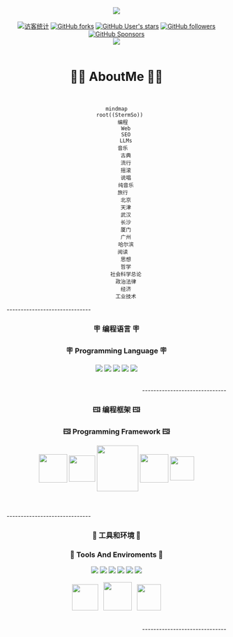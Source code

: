 <div align="center">
<!--模块一 : https://github.com/matyo91 | https://codesandbox.io/s/github-profile-2ijk7 -->
<!--First Module : https://github.com/matyo91 | https://codesandbox.io/s/github-profile-2ijk7-->
<div><a href="#"><img src="https://github.com/stermso/stermso/blob/main/assets/welcome.webp?raw=true" /></a><div>
<br />
<!--模块二 : https://shields.io-->
<!--Second Module : https://shields.io-->
<div>
<a href="#"><img src="https://komarev.com/ghpvc/?username=stermso&label=Visitors&color=ff75c3" alt="访客统计"/></a><!--访客|Visitors-->
<a href="https://github.com/stermso/stermso"><img alt="GitHub forks" src="https://img.shields.io/github/forks/stermso/stermso?label=Forks&logo=github&logoColor=2e59a7&labelColor=a5dff9&color=D499B9" /></a><!--分叉|Github Forks-->
<a href="https://github.com/stermso/stermso"><img alt="GitHub User's stars" src="https://img.shields.io/github/stars/stermso?label=Stars&logo=github&logoColor=ba5140&labelColor=F6B352&color=A593E0" /></a><!--收藏|Github Stars-->
<a href="https://github.com/stermso?tab=followers"><img alt="GitHub followers" src="https://img.shields.io/github/followers/stermso?label=Followers&logo=github&logoColor=007175&labelColor=EFDC05&color=2EC4B6" /></a><!--关注|Github Followers-->
<a href="https://github.com/sponsors/stermso/waitlist"><img alt="GitHub Sponsors" src="https://img.shields.io/github/sponsors/stermso?label=Sponsors&logo=github&logoColor=7200da&labelColor=ffbbd6&color=30A9DE" /></a><!--赞助|Github Sponsors-->
</div>
<!--模块三 : https://github.com/sun0225SUN/sun0225SUN-->
<!--Third Module : https://github.com/sun0225SUN/sun0225SUN-->
<div>
<img src="https://cdn.jsdelivr.net/gh/stermso/stermso/profile-snake-contrib/github-contribution-grid-snake-dark.svg" /><!--Github贡献热力图|Github Contributions-->
</div>
</div>
<br />
<!--模块四 : Mermaid-->
<!--Fourth Module : Mermaid-->
<h1>🧑‍💻  AboutMe  🧑‍💻</h1>
<br />

```mermaid
mindmap
  root((StermSo))
    编程
      Web
      SEO
      LLMs
    音乐
      古典
      流行
      摇滚
      说唱
      纯音乐
    旅行
      北京
      天津
      武汉
      长沙
      厦门
      广州
      哈尔滨
    阅读
      思想
      哲学
      社会科学总论
      政治法律
      经济
      工业技术
```
<div align="center">
<!--模块五 : https://shields.io-->
<!--Fifth Module : https://shields.io-->
<p align="left">------------------------------</p>
<h3>🪧  编程语言  🪧</h3>
<h3>🪧  Programming Language  🪧</h3>
<a href="#"><img src="https://img.shields.io/badge/HTML5-e34b27?style=for-the-badge&logo=html5&logoColor=fff" /></a>
<a href="#"><img src="https://img.shields.io/badge/CSS3-1572B6?style=for-the-badge&logo=css3&logoColor=fff" /></a>
<a href="#"><img src="https://img.shields.io/badge/JAVASCRIPT-F7DF1E?style=for-the-badge&logo=javascript&logoColor=000" /></a>
<a href="#"><img src="https://img.shields.io/badge/TYPESCRIPT-3178C6?style=for-the-badge&logo=typescript&logoColor=fff" /></a>
<a href="#"><img src="https://img.shields.io/badge/BASH-4EAA25?style=for-the-badge&logo=gnubash&logoColor=000" /></a>
<br /><br />
<!--模块六 : -->
<!--Sixth Module : svg-->
<p align="right">------------------------------</p>
<h3>🖽  编程框架  🖽</h3>
<h3>🖽  Programming Framework  🖽</h3>
<div>
<a href="#" style="text-align:center;vertical-align: middle;"><img src="https://cdn.jsdelivr.net/gh/stermso/stermso/assets/docker.svg" width="65px" height="65px" /></a>
<a href="#" style="text-align:center;vertical-align: middle;"><img src="https://cdn.jsdelivr.net/gh/stermso/stermso/assets/vue.svg" width="60px" height="60px" /></a>
<a href="#" style="text-align:center;vertical-align: middle;"><img src="https://cdn.jsdelivr.net/gh/stermso/stermso/assets/node.svg" width="95px" height="105px" /></a>
<a href="#" style="text-align:center;vertical-align: middle;"><img src="https://cdn.jsdelivr.net/gh/stermso/stermso/assets/react.svg" width="65px" height="65px" /></a>
<a href="#" style="text-align:center;vertical-align: middle;"><img src="https://cdn.jsdelivr.net/gh/stermso/stermso/assets/angular.svg" width="55px" height="55px" /></a>
</div>
<br /><br />
<!--模块七 : -->
<!--Seventh Module : -->
<p align="left">------------------------------</p>
<h3>🧰  工具和环境  🧰</h3>
<h3>🧰  Tools And Enviroments  🧰</h3>
<div>
<a href="#"><img src="https://img.shields.io/badge/VSCODE-007ACC?style=for-the-badge&logo=visualstudiocode&logoColor=fff" /></a>
<a href="#"><img src="https://img.shields.io/badge/ANDROID STUDIO-f5f5f5?style=for-the-badge&logo=android&logoColor=3DDC84" /></a>
<a href="#"><img src="https://img.shields.io/badge/GIT-F05032?style=for-the-badge&logo=git&logoColor=fff" /></a>
<a href="#"><img src="https://img.shields.io/badge/MONGODB-47A248?style=for-the-badge&logo=mongodb&logoColor=fff" /></a>
<a href="#"><img src="https://img.shields.io/badge/MYSQL-pink?style=for-the-badge&logo=mysql&logoColor=000" /></a>
<a href="#"><img src="https://img.shields.io/badge/OBSIDIAN-483699?style=for-the-badge&logo=obsidian&logoColor=fff" /></a>
</div>
<br />
<div>
<a href="#"><img src="https://cdn.jsdelivr.net/gh/stermso/stermso/assets/Linux.svg" width="60px" height="60px" /></a>
&nbsp;
<a href="#"><img src="https://cdn.jsdelivr.net/gh/stermso/stermso/assets/Win11.svg" width="65px" height="65px" /></a>
&nbsp;
<a href="#"><img src="https://cdn.jsdelivr.net/gh/stermso/stermso/assets/Android.svg" width="55px" height="60px" /></a>
</div>
<br />
<p align="right">------------------------------</p>
</div>




<!--
**stermso/stermso** is a ✨ _special_ ✨ repository because its `README.md` (this file) appears on your GitHub profile.

Here are some ideas to get you started:

- 🔭 I’m currently working on ...
- 🌱 I’m currently learning ...
- 👯 I’m looking to collaborate on ...
- 🤔 I’m looking for help with ...
- 💬 Ask me about ...
- 📫 How to reach me: ...
- 😄 Pronouns: ...
- ⚡ Fun fact: ...
-->
